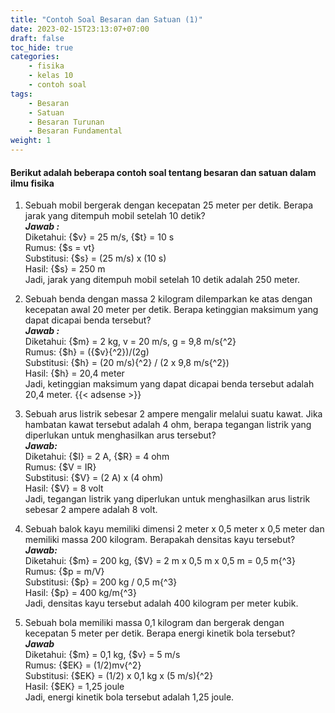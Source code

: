 ```yaml
---
title: "Contoh Soal Besaran dan Satuan (1)"
date: 2023-02-15T23:13:07+07:00
draft: false
toc_hide: true
categories:
    - fisika
    - kelas 10
    - contoh soal
tags:
    - Besaran
    - Satuan
    - Besaran Turunan
    - Besaran Fundamental
weight: 1
---
```

#### Berikut adalah beberapa contoh soal tentang besaran dan satuan dalam ilmu fisika

1. Sebuah mobil bergerak dengan kecepatan 25 meter per detik. Berapa jarak yang ditempuh mobil setelah 10 detik?\
***Jawab :***\
Diketahui: {$v} = 25 m/s, {$t} = 10 s\
Rumus: {$s = vt}\
Substitusi: {$s} = (25 m/s) x (10 s)\
Hasil: {$s} = 250 m\
Jadi, jarak yang ditempuh mobil setelah 10 detik adalah 250 meter.

2. Sebuah benda dengan massa 2 kilogram dilemparkan ke atas dengan kecepatan awal 20 meter per detik. Berapa ketinggian maksimum yang dapat dicapai benda tersebut?\
***Jawab :***\
Diketahui: {$m} = 2 kg, v = 20 m/s, g = 9,8 m/s{^2}\
Rumus: {$h} = ({$v}{^2})/(2g)\
Substitusi: {$h} = (20 m/s){^2} / (2 x 9,8 m/s{^2})\
Hasil: {$h} = 20,4 meter\
Jadi, ketinggian maksimum yang dapat dicapai benda tersebut adalah 20,4 meter.
{{< adsense >}}
3. Sebuah arus listrik sebesar 2 ampere mengalir melalui suatu kawat. Jika hambatan kawat tersebut adalah 4 ohm, berapa tegangan listrik yang diperlukan untuk menghasilkan arus tersebut?\
***Jawab:***\
Diketahui: {$I} = 2 A, {$R} = 4 ohm\
Rumus: {$V = IR}\
Substitusi: {$V} = (2 A) x (4 ohm)\
Hasil: {$V} = 8 volt\
Jadi, tegangan listrik yang diperlukan untuk menghasilkan arus listrik sebesar 2 ampere adalah 8 volt.

4. Sebuah balok kayu memiliki dimensi 2 meter x 0,5 meter x 0,5 meter dan memiliki massa 200 kilogram. Berapakah densitas kayu tersebut?\
***Jawab:***\
Diketahui: {$m} = 200 kg, {$V} = 2 m x 0,5 m x 0,5 m = 0,5 m{^3}\
Rumus: {$p = m/V}\
Substitusi: {$p} = 200 kg / 0,5 m{^3}\
Hasil: {$p} = 400 kg/m{^3}\
Jadi, densitas kayu tersebut adalah 400 kilogram per meter kubik.

5. Sebuah bola memiliki massa 0,1 kilogram dan bergerak dengan kecepatan 5 meter per detik. Berapa energi kinetik bola tersebut?\
***Jawab***\
Diketahui: {$m} = 0,1 kg, {$v} = 5 m/s\
Rumus: {$EK} = (1/2)mv{^2}\
Substitusi: {$EK} = (1/2) x 0,1 kg x (5 m/s){^2}\
Hasil: {$EK} = 1,25 joule\
Jadi, energi kinetik bola tersebut adalah 1,25 joule.
